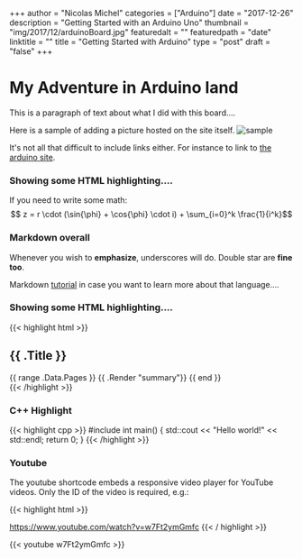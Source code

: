 +++
author = "Nicolas Michel"
categories = ["Arduino"]
date = "2017-12-26"
description = "Getting Started with an Arduino Uno"
thumbnail = "img/2017/12/arduinoBoard.jpg"
featuredalt = ""
featuredpath = "date"
linktitle = ""
title = "Getting Started with Arduino"
type = "post"
draft = "false"
+++

# My Adventure in Arduino land

This is a paragraph of text about what I did with this board....

Here is a sample of adding a picture hosted on the site itself.
![sample](/img/2017/12/home.jpg)

It's not all that difficult to include links either. For instance
to link to [the arduino site](https://www.arduino.cc).

### Showing some HTML highlighting....

If you need to write some math:
$$ z = r \cdot (\sin{\phi} + \cos{\phi} \cdot i) + \sum_{i=0}^k \frac{1}{i^k}$$

### Markdown overall 

Whenever you wish to __emphasize__, underscores will do.
Double star are **fine too**. 

Markdown [tutorial](https://www.markdowntutorial.com) in case you want
to learn more about that language.... 


### Showing some HTML highlighting....

{{< highlight html >}}
<section id="main">
  <div>
   <h1 id="title">{{ .Title }}</h1>
    {{ range .Data.Pages }}
        {{ .Render "summary"}}
    {{ end }}
  </div>
</section>
{{< /highlight >}}

### C++ Highlight

{{< highlight cpp >}}
#include <iostream>
int main() {
  std::cout << "Hello world!" << std::endl;
  return 0;
}
{{< /highlight >}}

### Youtube

The youtube shortcode embeds a responsive video player for YouTube
videos. Only the ID of the video is required, e.g.:

{{< highlight html >}}



https://www.youtube.com/watch?v=w7Ft2ymGmfc
{{< / highlight >}}

{{< youtube w7Ft2ymGmfc >}}

